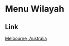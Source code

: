 # Menu Wilayah

## Link

[Melbourne, Australia](https://github.com/gigit-pemilu/pemilu-2024-99-luar-negeri/tree/main/pilpres/hitung-suara/sub/99-luar-negeri/sub/74-melbourne-australia/sub/01-melbourne-australia)

